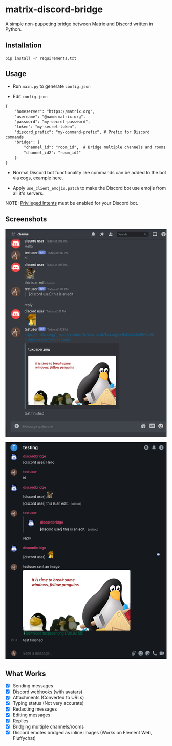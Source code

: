 # matrix-discord-bridge

A simple non-puppeting bridge between Matrix and Discord written in Python.

## Installation

`pip install -r requirements.txt`

## Usage

* Run `main.py` to generate `config.json`

* Edit `config.json`

```
{
    "homeserver": "https://matrix.org",
    "username": "@name:matrix.org",
    "password": "my-secret-password",
    "token": "my-secret-token",
    "discord_prefix": "my-command-prefix", # Prefix for Discord commands
    "bridge": {
        "channel_id": "room_id",  # Bridge multiple channels and rooms
        "channel_id2": "room_id2"
    }
}
```

* Normal Discord bot functionality like commands can be added to the bot via [cogs](https://discordpy.readthedocs.io/en/latest/ext/commands/cogs.html), example [here](https://gist.github.com/EvieePy/d78c061a4798ae81be9825468fe146be).

* Apply `use_client_emojis.patch` to make the Discord bot use emojis from all it's servers.

NOTE: [Privileged Intents](https://discordpy.readthedocs.io/en/latest/intents.html#privileged-intents) must be enabled for your Discord bot.

## Screenshots
![Screenshot](screenshots/discord.png)

![Screenshot](screenshots/matrix.png)

## What Works

- [x] Sending messages
- [x] Discord webhooks (with avatars)
- [x] Attachments (Converted to URLs)
- [x] Typing status (Not very accurate)
- [x] Redacting messages
- [x] Editing messages
- [x] Replies
- [x] Bridging multiple channels/rooms
- [x] Discord emotes bridged as inline images (Works on Element Web, Fluffychat)

